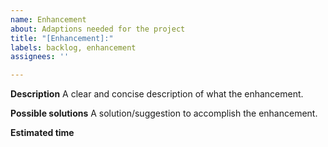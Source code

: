 ```yaml
---
name: Enhancement
about: Adaptions needed for the project
title: "[Enhancement]:"
labels: backlog, enhancement
assignees: ''

---
```


**Description**
A clear and concise description of what the enhancement.

**Possible solutions**
A solution/suggestion to accomplish the enhancement.

**Estimated time**
